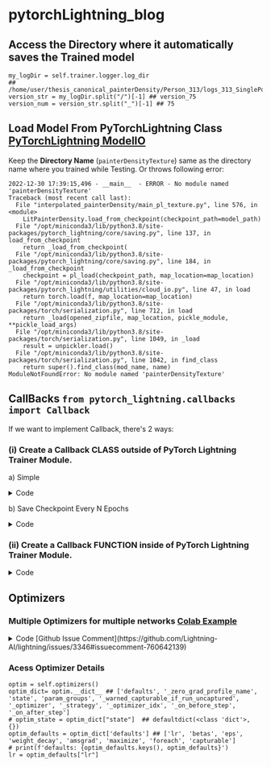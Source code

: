 # pytorchLightning_blog
## Access the Directory where it automatically saves the Trained model
```
my_logDir = self.trainer.logger.log_dir
## /home/user/thesis_canonical_painterDensity/Person_313/logs_313_SinglePose/Painterunet_init_run/version_75
version_str = my_logDir.split("/")[-1] ## version_75
version_num = version_str.split("_")[-1] ## 75

```
## Load Model From PyTorchLightning Class [PyTorchLightning ModelIO](https://pytorch-lightning.readthedocs.io/en/stable/api/pytorch_lightning.core.saving.ModelIO.html)

Keep the **Directory Name** (`painterDensityTexture`) same as the directory name where you trained while Testing. Or throws following error: 
```
2022-12-30 17:39:15,496 - __main__  - ERROR - No module named 'painterDensityTexture' 
Traceback (most recent call last):
  File "interpolated_painterDensity/main_pl_texture.py", line 576, in <module>
    LitPainterDensity.load_from_checkpoint(checkpoint_path=model_path)
  File "/opt/miniconda3/lib/python3.8/site-packages/pytorch_lightning/core/saving.py", line 137, in load_from_checkpoint
    return _load_from_checkpoint(
  File "/opt/miniconda3/lib/python3.8/site-packages/pytorch_lightning/core/saving.py", line 184, in _load_from_checkpoint
    checkpoint = pl_load(checkpoint_path, map_location=map_location)
  File "/opt/miniconda3/lib/python3.8/site-packages/pytorch_lightning/utilities/cloud_io.py", line 47, in load
    return torch.load(f, map_location=map_location)
  File "/opt/miniconda3/lib/python3.8/site-packages/torch/serialization.py", line 712, in load
    return _load(opened_zipfile, map_location, pickle_module, **pickle_load_args)
  File "/opt/miniconda3/lib/python3.8/site-packages/torch/serialization.py", line 1049, in _load
    result = unpickler.load()
  File "/opt/miniconda3/lib/python3.8/site-packages/torch/serialization.py", line 1042, in find_class
    return super().find_class(mod_name, name)
ModuleNotFoundError: No module named 'painterDensityTexture'
```

## CallBacks ```from pytorch_lightning.callbacks import Callback```
If we want to implement Callback, there's 2 ways: 
### (i) Create a Callback CLASS outside of PyTorch Lightning Trainer Module. 
a) Simple
<details>
    <summary> Code </summary>
    <p>
    
    
```Python

from pytorch_lightning.callbacks import Callback
class MyPrintingCallback(Callback):
    def on_train_start(self,trainer,pl_module):
        print("->>>>>>>  Training is starting   <<<<<<<-")
            
    def on_train_end(self,trainer,pl_module):
        print("->>>>>>>  Training is ending  <<<<<<<-")
```       
</p>
</details>
            
            
b) Save Checkpoint Every N Epochs
            <details><summary>Code</summary>
            <p> 
            
                        
```Python
            
from pytorch_lightning.callbacks import Callback
## https://github.com/Lightning-AI/lightning/issues/2534#issuecomment-674582085
class CheckpointEveryNEpochs(Callback):
    """
    Save a checkpoint every N Epochs
    """
    def __init__(self, save_epoch_frequency, prefix="N_Epoch_Checkpoint",
                 use_modelCheckpoint_filename=False):
        super().__init__()
        self.save_epoch_frequency = save_epoch_frequency
        self.prefix = prefix
        self.use_modelCheckpoint_filename = use_modelCheckpoint_filename
    
    #### https://pytorch-lightning.readthedocs.io/en/stable/api/pytorch_lightning.callbacks.Callback.html#pytorch_lightning.callbacks.Callback.on_train_epoch_end
    def on_train_epoch_end(self, trainer, _):
        epoch = trainer.current_epoch
        if epoch % self.save_epoch_frequency==0:
            if self.use_modelCheckpoint_filename:
                filename = trainer.checkpoint_callback.filename
            else:
                filename= f"{self.prefix}_{epoch}.ckpt"
            
            dir_path = os.path.dirname(trainer.checkpoint_callback.dirpath)
            save_dir = join(dir_path, "saveEvery_%dEpoch"%self.save_epoch_frequency)
            Path(save_dir).mkdir(parents=True, exist_ok=True)
            ckpt_path = join(save_dir, filename)
            trainer.save_checkpoint(ckpt_path)
                         
```
            
</p>
</details>
            
            
### (ii) Create a Callback FUNCTION inside of PyTorch Lightning Trainer Module.
            
<details> 
            <summary> Code </summary>
            <p>
            
```Python
def training_epoch_end(self, outputs):
        """
        outputs is a python list containing the batch_dictionary from each batch
        for the given epoch stacked up against each other. 
        """
        avg_loss = torch.stack([x['loss'] for x in outputs]).mean()
        ##### using tensorboard logger
        self.logger.experiment.add_scalar("Loss", avg_loss,self.current_epoch)
        epoch_dict = {"loss": avg_loss}
        
        
        # print(f"outputs: {outputs}")
        # out_dict = outputs[1]
        # save_dir = "/home/user/output/Painter/allPoses"
        # Path(save_dir).mkdir(parents=True, exist_ok= True)
        # pred_image = out_dict['pred_image']
        # epoch = out_dict["epoch"]
        # img_fpath = join(save_dir,"ep%03d.png" % epoch)
        # # print(f"pred_image: {pred_image.shape}, epoch:{epoch}")
        # # print(f"mask_fpath: {img_fpath}")
        # pred_image = pred_image[0,:,:,:]
        # save_image(pred_image, img_fpath)
        # print(f"layer 0 weight: {torch.sum(self.painter_net.painter_net[0].weight)}")
        # print(f"layer 0 grad: {torch.sum(self.painter_net.painter_net[0].weight.grad)}")

        # print(f"layer 2 grad: {torch.sum(self.density_net.my_net[0].weight.grad)}")
        # print(f"layer 4 grad: {torch.sum(self.density_net.my_net[0].weight.grad)}")
        # print(f"layer 6 grad: {torch.sum(self.density_net.my_net[0].weight.grad)}")
        # print(f"layer 8 grad: {torch.sum(self.density_net.my_net[0].weight.grad)}")

        # print(f"layer 0 grad sum: {torch.sum(self.density_net.my_net[0].weight.grad)}")
```
</p>            
</details>
            
## Optimizers
### Multiple Optimizers for multiple networks [Colab Example](https://colab.research.google.com/drive/1jVPI6as9gBCRxdu7r1Q6RvYu2Jh08OKJ?usp=sharing#scrollTo=jNqCMifazeDX)
<details> <summary> Code [Github Issue Comment](https://github.com/Lightning-AI/lightning/issues/3346#issuecomment-760642139)   </summary>
<p>
            
 ```Python
 import torch
import torch.nn.functional as F
from torch import nn
from torch.utils.data import DataLoader, random_split

import pytorch_lightning as pl

from torchvision import transforms
from torchvision.datasets.mnist import MNIST


# This is just a wrapper so we can observe which optimizer
# gets used in the update
class CustomAdam(torch.optim.Adam):

    def __init__(self, name, *args, **kwargs):
        super().__init__(*args, **kwargs)
        self.name = name

    def step(self, *args, **kwargs):
        print("updating", self.name)
        return super().step(*args, **kwargs)


class LitAutoEncoder(pl.LightningModule):

    def __init__(self):
        super().__init__()
        self.encoder = nn.Sequential(
            nn.Linear(28 * 28, 64),
            nn.ReLU(),
            nn.Linear(64, 3)
        )
        self.decoder = nn.Sequential(
            nn.Linear(3, 64),
            nn.ReLU(),
            nn.Linear(64, 28 * 28)
        )

    def training_step(self, batch, batch_idx, optimizer_idx):
        print("skipping for batch_idx", batch_idx)
        if optimizer_idx == 1:
            x, y = batch
            x = x.view(x.size(0), -1)
            z = self.encoder(x)
            x_hat = self.decoder(z)
            loss = F.mse_loss(x_hat, x)
            return loss

    # one optimizer for encoder, one for decoder
    def configure_optimizers(self):
        optimizer0 = CustomAdam("encoder opt", self.encoder.parameters(), lr=1e-2)
        optimizer1 = CustomAdam("decoder opt", self.decoder.parameters(), lr=1e-4)
        return optimizer0, optimizer1

    def optimizer_step(self, epoch, batch_idx, optimizer, optimizer_idx, *args, **kwargs):
        if optimizer_idx == 1:
            for opt in self.optimizers():
                super().optimizer_step(epoch, batch_idx,  opt, optimizer_idx, *args, **kwargs)           
 ```
</p></details>

### Acess Optimizer Details

```
optim = self.optimizers()
optim_dict= optim.__dict__ ## ['defaults', '_zero_grad_profile_name', 'state', 'param_groups', '_warned_capturable_if_run_uncaptured', '_optimizer', '_strategy', '_optimizer_idx', '_on_before_step', '_on_after_step']        
# optim_state = optim_dict["state"]  ## defaultdict(<class 'dict'>, {})
optim_defaults = optim_dict['defaults'] ## ['lr', 'betas', 'eps', 'weight_decay', 'amsgrad', 'maximize', 'foreach', 'capturable']
# print(f'defaults: {optim_defaults.keys(), optim_defaults}')
lr = optim_defaults["lr"]

```

